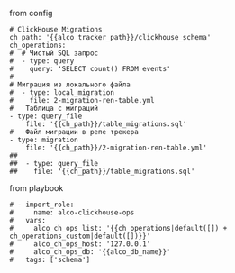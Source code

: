 
from config


    # ClickHouse Migrations
    ch_path: '{{alco_tracker_path}}/clickhouse_schema'
    ch_operations:
    #  # Чистый SQL запрос
    #  - type: query
    #    query: 'SELECT count() FROM events'
    #
    # Миграция из локального файла
    #  - type: local_migration
    #    file: 2-migration-ren-table.yml
    #   Таблица с миграций
    - type: query_file
        file: '{{ch_path}}/table_migrations.sql'
    #   Файл миграции в репе трекера
    - type: migration
        file: '{{ch_path}}/2-migration-ren-table.yml'
    ##
    ##  - type: query_file
    ##    file: '{{ch_path}}/table_migrations.sql'



from playbook 



    # - import_role:
    #     name: alco-clickhouse-ops
    #   vars:
    #     alco_ch_ops_list: '{{ch_operations|default([]) + ch_operations_custom|default([])}}'
    #     alco_ch_ops_host: '127.0.0.1'
    #     alco_ch_ops_db: '{{alco_db_name}}'
    #   tags: ['schema']
